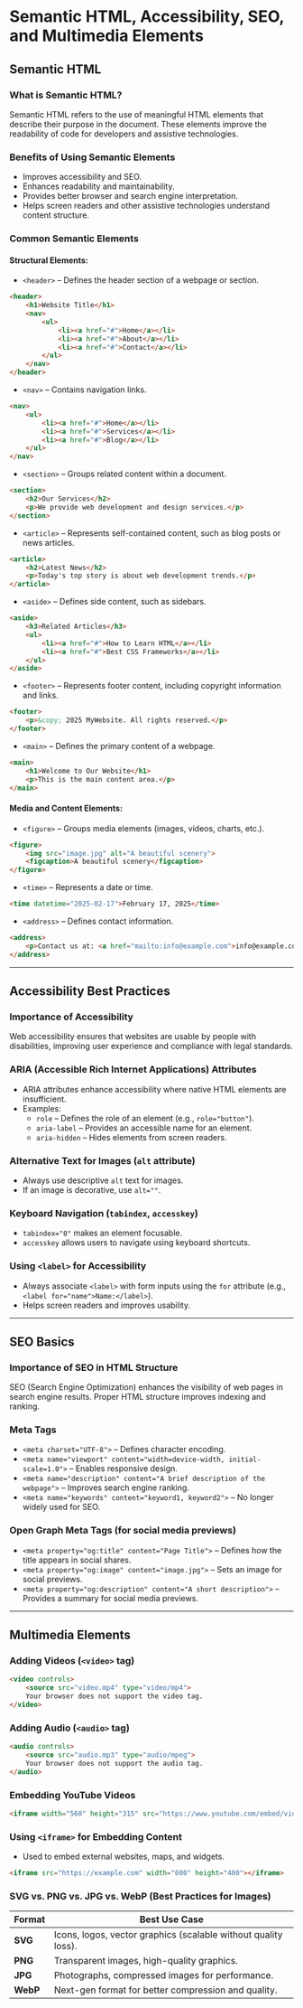 # **Semantic HTML, Accessibility, SEO, and Multimedia Elements**

## **Semantic HTML**

### **What is Semantic HTML?**
Semantic HTML refers to the use of meaningful HTML elements that describe their purpose in the document. These elements improve the readability of code for developers and assistive technologies.

### **Benefits of Using Semantic Elements**
- Improves accessibility and SEO.
- Enhances readability and maintainability.
- Provides better browser and search engine interpretation.
- Helps screen readers and other assistive technologies understand content structure.

### **Common Semantic Elements**
#### **Structural Elements:**
- `<header>` – Defines the header section of a webpage or section.
```html
<header>
    <h1>Website Title</h1>
    <nav>
        <ul>
            <li><a href="#">Home</a></li>
            <li><a href="#">About</a></li>
            <li><a href="#">Contact</a></li>
        </ul>
    </nav>
</header>
```

- `<nav>` – Contains navigation links.
```html
<nav>
    <ul>
        <li><a href="#">Home</a></li>
        <li><a href="#">Services</a></li>
        <li><a href="#">Blog</a></li>
    </ul>
</nav>
```

- `<section>` – Groups related content within a document.
```html
<section>
    <h2>Our Services</h2>
    <p>We provide web development and design services.</p>
</section>
```

- `<article>` – Represents self-contained content, such as blog posts or news articles.
```html
<article>
    <h2>Latest News</h2>
    <p>Today's top story is about web development trends.</p>
</article>
```

- `<aside>` – Defines side content, such as sidebars.
```html
<aside>
    <h3>Related Articles</h3>
    <ul>
        <li><a href="#">How to Learn HTML</a></li>
        <li><a href="#">Best CSS Frameworks</a></li>
    </ul>
</aside>
```

- `<footer>` – Represents footer content, including copyright information and links.
```html
<footer>
    <p>&copy; 2025 MyWebsite. All rights reserved.</p>
</footer>
```

- `<main>` – Defines the primary content of a webpage.
```html
<main>
    <h1>Welcome to Our Website</h1>
    <p>This is the main content area.</p>
</main>
```

#### **Media and Content Elements:**
- `<figure>` – Groups media elements (images, videos, charts, etc.).
```html
<figure>
    <img src="image.jpg" alt="A beautiful scenery">
    <figcaption>A beautiful scenery</figcaption>
</figure>
```

- `<time>` – Represents a date or time.
```html
<time datetime="2025-02-17">February 17, 2025</time>
```

- `<address>` – Defines contact information.
```html
<address>
    <p>Contact us at: <a href="mailto:info@example.com">info@example.com</a></p>
</address>
```

---

## **Accessibility Best Practices**

### **Importance of Accessibility**
Web accessibility ensures that websites are usable by people with disabilities, improving user experience and compliance with legal standards.

### **ARIA (Accessible Rich Internet Applications) Attributes**
- ARIA attributes enhance accessibility where native HTML elements are insufficient.
- Examples:
  - `role` – Defines the role of an element (e.g., `role="button"`).
  - `aria-label` – Provides an accessible name for an element.
  - `aria-hidden` – Hides elements from screen readers.

### **Alternative Text for Images (`alt` attribute)**
- Always use descriptive `alt` text for images.
- If an image is decorative, use `alt=""`.

### **Keyboard Navigation (`tabindex`, `accesskey`)**
- `tabindex="0"` makes an element focusable.
- `accesskey` allows users to navigate using keyboard shortcuts.

### **Using `<label>` for Accessibility**
- Always associate `<label>` with form inputs using the `for` attribute (e.g., `<label for="name">Name:</label>`).
- Helps screen readers and improves usability.

---

## **SEO Basics**

### **Importance of SEO in HTML Structure**
SEO (Search Engine Optimization) enhances the visibility of web pages in search engine results. Proper HTML structure improves indexing and ranking.

### **Meta Tags**
- `<meta charset="UTF-8">` – Defines character encoding.
- `<meta name="viewport" content="width=device-width, initial-scale=1.0">` – Enables responsive design.
- `<meta name="description" content="A brief description of the webpage">` – Improves search engine ranking.
- `<meta name="keywords" content="keyword1, keyword2">` – No longer widely used for SEO.

### **Open Graph Meta Tags (for social media previews)**
- `<meta property="og:title" content="Page Title">` – Defines how the title appears in social shares.
- `<meta property="og:image" content="image.jpg">` – Sets an image for social previews.
- `<meta property="og:description" content="A short description">` – Provides a summary for social media previews.

---

## **Multimedia Elements**

### **Adding Videos (`<video>` tag)**
```html
<video controls>
    <source src="video.mp4" type="video/mp4">
    Your browser does not support the video tag.
</video>
```

### **Adding Audio (`<audio>` tag)**
```html
<audio controls>
    <source src="audio.mp3" type="audio/mpeg">
    Your browser does not support the audio tag.
</audio>
```

### **Embedding YouTube Videos**
```html
<iframe width="560" height="315" src="https://www.youtube.com/embed/videoID" frameborder="0" allowfullscreen></iframe>
```

### **Using `<iframe>` for Embedding Content**
- Used to embed external websites, maps, and widgets.
```html
<iframe src="https://example.com" width="600" height="400"></iframe>
```

### **SVG vs. PNG vs. JPG vs. WebP (Best Practices for Images)**
| Format  | Best Use Case |
|---------|--------------|
| **SVG** | Icons, logos, vector graphics (scalable without quality loss). |
| **PNG** | Transparent images, high-quality graphics. |
| **JPG** | Photographs, compressed images for performance. |
| **WebP** | Next-gen format for better compression and quality. |




